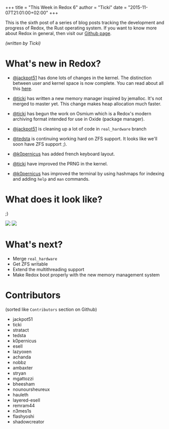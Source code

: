 +++
title = "This Week in Redox 6"
author = "Ticki"
date = "2015-11-07T21:01:00+02:00"
+++

This is the sixth post of a series of blog posts tracking the development and progress of Redox, the Rust operating system. If you want to know more about Redox in general, then visit our [Github page](https://github.com/redox-os/redox).

*(written by Ticki)*

# What's new in Redox?

- [@jackpot51](https://github.com/jackpot51) has done lots of changes in the kernel. The distinction between user and kernel space is now complete. You can read about all this [here](https://dictator.redox-os.org/index.php?controller=post&action=view&id_post=17).

- [@ticki](https://github.com/ticki) has written a new memory manager inspired by jemalloc. It's not merged to master yet. This change makes heap allocation much faster.

- [@ticki](https://github.com/ticki) has begun the work on Osmium which is a Redox's modern archiving format intended for use in Oxide (package manager).

- [@jackpot51](https://github.com/jackpot51) is cleaning up a lot of code in `real_hardware` branch

- [@tedsta](https://github.com/tedsta) is continuing working hard on ZFS support. It looks like we'll soon have ZFS support ;).

- [@k0pernicus](https://github.com/k0pernicus) has added french keyboard layout.

- [@ticki](https://github.com/ticki) have improved the PRNG in the kernel.

- [@k0pernicus](https://github.com/k0pernicus) has improved the terminal by using hashmaps for indexing and adding `help` and `man` commands.


# What does it look like?

;)

<img class="img-responsive" src="https://github.com/redox-os/assets/raw/master/fun/mobile.jpg"/>

<img class="img-responsive" src="https://github.com/redox-os/assets/raw/master/screenshots/File_manager.png"/>


# What's next?

- Merge `real_hardware`
- Get ZFS writable
- Extend the multithreading support
- Make Redox boot properly with the new memory management system

# Contributors

(sorted like `Contributors` section on Github)

- jackpot51
- ticki
- stratact
- tedsta
- k0pernicus
- esell
- lazyoxen
- achanda
- nobbz
- ambaxter
- stryan
- mgattozzi
- bheesham
- nounoursheureux
- hauleth
- layered-esell
- remram44
- n3mes1s
- flashyoshi
- shadowcreator

